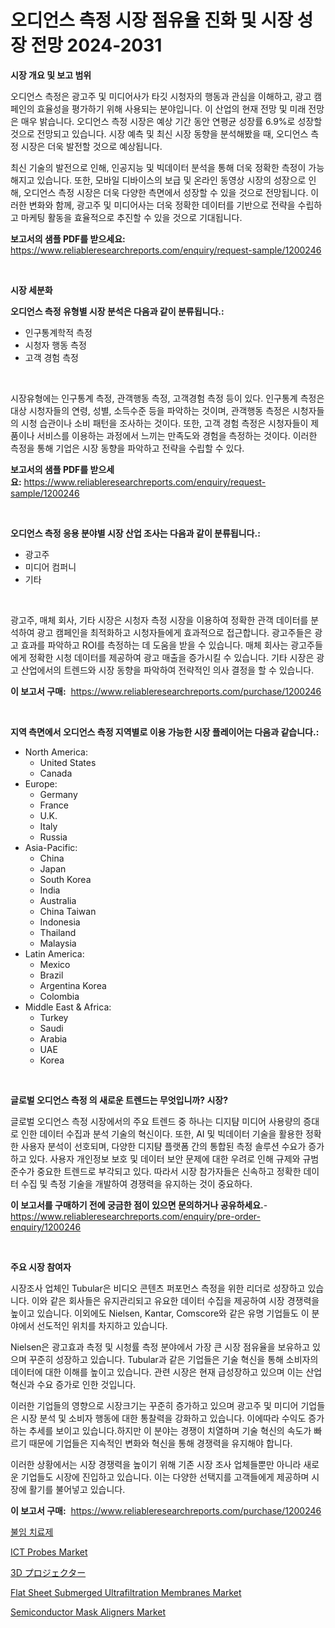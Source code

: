 <p><h1>오디언스 측정 시장 점유율 진화 및 시장 성장 전망 2024-2031</h1></p><p><strong>시장 개요 및 보고 범위</strong></p>
<p><p>오디언스 측정은 광고주 및 미디어사가 타깃 시청자의 행동과 관심을 이해하고, 광고 캠페인의 효율성을 평가하기 위해 사용되는 분야입니다. 이 산업의 현재 전망 및 미래 전망은 매우 밝습니다. 오디언스 측정 시장은 예상 기간 동안 연평균 성장률 6.9%로 성장할 것으로 전망되고 있습니다. 시장 예측 및 최신 시장 동향을 분석해봤을 때, 오디언스 측정 시장은 더욱 발전할 것으로 예상됩니다. </p><p>최신 기술의 발전으로 인해, 인공지능 및 빅데이터 분석을 통해 더욱 정확한 측정이 가능해지고 있습니다. 또한, 모바일 디바이스의 보급 및 온라인 동영상 시장의 성장으로 인해, 오디언스 측정 시장은 더욱 다양한 측면에서 성장할 수 있을 것으로 전망됩니다. 이러한 변화와 함께, 광고주 및 미디어사는 더욱 정확한 데이터를 기반으로 전략을 수립하고 마케팅 활동을 효율적으로 추진할 수 있을 것으로 기대됩니다.</p></p>
<p><strong>보고서의 샘플 PDF를 받으세요:</strong> <a href="https://www.reliableresearchreports.com/enquiry/request-sample/1200246">https://www.reliableresearchreports.com/enquiry/request-sample/1200246</a></p>
<p>&nbsp;</p>
<p><strong>시장 세분화</strong></p>
<p><strong>오디언스 측정 유형별 시장 분석은 다음과 같이 분류됩니다.:</strong></p>
<p><ul><li>인구통계학적 측정</li><li>시청자 행동 측정</li><li>고객 경험 측정</li></ul></p>
<p>&nbsp;</p>
<p><p>시장유형에는 인구통계 측정, 관객행동 측정, 고객경험 측정 등이 있다. 인구통계 측정은 대상 시청자들의 연령, 성별, 소득수준 등을 파악하는 것이며, 관객행동 측정은 시청자들의 시청 습관이나 소비 패턴을 조사하는 것이다. 또한, 고객 경험 측정은 시청자들이 제품이나 서비스를 이용하는 과정에서 느끼는 만족도와 경험을 측정하는 것이다. 이러한 측정을 통해 기업은 시장 동향을 파악하고 전략을 수립할 수 있다.</p></p>
<p><strong>보고서의 샘플 PDF를 받으세요:</strong>&nbsp;<a href="https://www.reliableresearchreports.com/enquiry/request-sample/1200246">https://www.reliableresearchreports.com/enquiry/request-sample/1200246</a></p>
<p>&nbsp;</p>
<p><strong> 오디언스 측정 응용 분야별 시장 산업 조사는 다음과 같이 분류됩니다.:</strong></p>
<p><ul><li>광고주</li><li>미디어 컴퍼니</li><li>기타</li></ul></p>
<p>&nbsp;</p>
<p><p>광고주, 매체 회사, 기타 시장은 시청자 측정 시장을 이용하여 정확한 관객 데이터를 분석하여 광고 캠페인을 최적화하고 시청자들에게 효과적으로 접근합니다. 광고주들은 광고 효과를 파악하고 ROI를 측정하는 데 도움을 받을 수 있습니다. 매체 회사는 광고주들에게 정확한 시청 데이터를 제공하여 광고 매출을 증가시킬 수 있습니다. 기타 시장은 광고 산업에서의 트렌드와 시장 동향을 파악하여 전략적인 의사 결정을 할 수 있습니다.</p></p>
<p><strong>이 보고서 구매:</strong>&nbsp; <a href="https://www.reliableresearchreports.com/purchase/1200246">https://www.reliableresearchreports.com/purchase/1200246</a></p>
<p>&nbsp;</p>
<p><strong>지역 측면에서 오디언스 측정 지역별로 이용 가능한 시장 플레이어는 다음과 같습니다.:</strong></p>
<p><ul>
    <li>
        North America:
        <ul>
            <li>United States</li>
            <li>Canada</li>
        </ul>
    </li>
    <li>
        Europe:
        <ul>
            <li>Germany</li>
            <li>France</li>
            <li>U.K.</li>
            <li>Italy</li>
            <li>Russia</li>
        </ul>
    </li>
    <li>
        Asia-Pacific:
        <ul>
            <li>China</li>
            <li>Japan</li>
            <li>South Korea</li>
            <li>India</li>
            <li>Australia</li>
            <li>China Taiwan</li>
            <li>Indonesia</li>
            <li>Thailand</li>
            <li>Malaysia</li>
        </ul>
    </li>
    <li>
        Latin America:
        <ul>
            <li>Mexico</li>
            <li>Brazil</li>
            <li>Argentina Korea</li>
            <li>Colombia</li>
        </ul>
    </li>
    <li>
        Middle East & Africa:
        <ul>
            <li>Turkey</li>
            <li>Saudi</li>
            <li>Arabia</li>
            <li>UAE</li>
            <li>Korea</li>
        </ul>
    </li>
    </ul></p>
<p>&nbsp;</p>
<p><strong>글로벌 오디언스 측정 의 새로운 트렌드는 무엇입니까? 시장?</strong></p>
<p><p>글로벌 오디언스 측정 시장에서의 주요 트렌드 중 하나는 디지턈 미디어 사용량의 증대로 인한 데이터 수집과 분석 기술의 혁신이다. 또한, AI 및 빅데이터 기술을 활용한 정확한 사용자 분석이 선호되며, 다양한 디지턈 플랫폼 간의 통합된 측정 솔루션 수요가 증가하고 있다. 사용자 개인정보 보호 및 데이터 보안 문제에 대한 우려로 인해 규제와 규범 준수가 중요한 트렌드로 부각되고 있다. 따라서 시장 참가자들은 신속하고 정확한 데이터 수집 및 측정 기술을 개발하여 경쟁력을 유지하는 것이 중요하다.</p></p>
<p><strong>이 보고서를 구매하기 전에 궁금한 점이 있으면 문의하거나 공유하세요.</strong>- <a href="https://www.reliableresearchreports.com/enquiry/pre-order-enquiry/1200246">https://www.reliableresearchreports.com/enquiry/pre-order-enquiry/1200246</a></p>
<p>&nbsp;</p>
<p><strong>주요 시장 참여자</strong></p>
<p><p>시장조사 업체인 Tubular은 비디오 콘텐츠 퍼포먼스 측정을 위한 리더로 성장하고 있습니다. 이와 같은 회사들은 유지관리되고 유요한 데이터 수집을 제공하여 시장 경쟁력을 높이고 있습니다. 이외에도 Nielsen, Kantar, Comscore와 같은 유명 기업들도 이 분야에서 선도적인 위치를 차지하고 있습니다.</p><p>Nielsen은 광고효과 측정 및 시청률 측정 분야에서 가장 큰 시장 점유율을 보유하고 있으며 꾸준히 성장하고 있습니다. Tubular과 같은 기업들은 기술 혁신을 통해 소비자의 데이터에 대한 이해를 높이고 있습니다. 관련 시장은 현재 급성장하고 있으며 이는 산업 혁신과 수요 증가로 인한 것입니다.</p><p>이러한 기업들의 영향으로 시장크기는 꾸준히 증가하고 있으며 광고주 및 미디어 기업들은 시장 분석 및 소비자 행동에 대한 통찰력을 강화하고 있습니다. 이에따라 수익도 증가하는 추세를 보이고 있습니다.하지만 이 분야는 경쟁이 치열하며 기술 혁신의 속도가 빠르기 때문에 기업들은 지속적인 변화와 혁신을 통해 경쟁력을 유지해야 합니다.</p><p>이러한 상황에서는 시장 경쟁력을 높이기 위해 기존 시장 조사 업체들뿐만 아니라 새로운 기업들도 시장에 진입하고 있습니다. 이는 다양한 선택지를 고객들에게 제공하며 시장에 활기를 불어넣고 있습니다.</p></p>
<p><strong>이 보고서 구매:</strong>&nbsp;&nbsp;<a href="https://www.reliableresearchreports.com/purchase/1200246">https://www.reliableresearchreports.com/purchase/1200246</a></p>
<p><p><a href="https://medium.com/@williefoster48/%EB%B6%88%EC%9E%84-%EC%B9%98%EB%A3%8C%EC%A0%9C-%EC%8B%9C%EC%9E%A5-%EC%A0%84%EB%A7%9D-%EC%82%B0%EC%97%85-%EA%B0%9C%EC%9A%94-%EB%B0%8F-%EC%98%88%EC%B8%A1-2024%EB%85%84-2031%EB%85%84-9b93b8e3ffba">불임 치료제</a></p><p><a href="https://cat-emmental-94b.notion.site/ICT-Probes-Market-Size-Reflecting-a-Forecast-Till-2031-Market-By-Type-By-Application-and-By-Geogra-bba5a16fc5474ea3947aad7cd0e34656">ICT Probes Market</a></p><p><a href="https://medium.com/@lenorakris2023/3d%E3%83%97%E3%83%AD%E3%82%B8%E3%82%A7%E3%82%AF%E3%82%BF%E3%83%BC%E5%B8%82%E5%A0%B4-%E5%B8%82%E5%A0%B4cagr-%E5%B8%82%E5%A0%B4%E5%8B%95%E5%90%91-%E3%81%8A%E3%82%88%E3%81%B3%E6%88%90%E9%95%B7%E6%88%A6%E7%95%A5%E3%81%AB%E9%96%A2%E3%81%99%E3%82%8B%E6%B4%9E%E5%AF%9F-03f25ff0f553">3D プロジェクター</a></p><p><a href="https://issuu.com/reportprime-2/docs/flat-sheet-submerged-ultrafiltration-membranes-mar">Flat Sheet Submerged Ultrafiltration Membranes Market</a></p><p><a href="https://silk-columnist-571.notion.site/Decoding-the-Semiconductor-Mask-Aligners-Market-A-Deep-Dive-into-the-Latest-Market-Trends-Market-S-cd88d66f75d74c579e447966cd5e9ae0">Semiconductor Mask Aligners Market</a></p></p>
